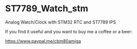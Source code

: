 # ST7789_Watch_stm
Analog Watch/Clock with STM32 RTC and ST7789 IPS

If you find it useful and you want to buy me a coffee or a beer:

https://www.paypal.me/cbm80amiga
